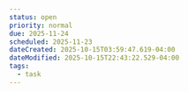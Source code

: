 ```yaml
---
status: open
priority: normal
due: 2025-11-24
scheduled: 2025-11-23
dateCreated: 2025-10-15T03:59:47.619-04:00
dateModified: 2025-10-15T22:43:22.529-04:00
tags:
  - task
---
```


